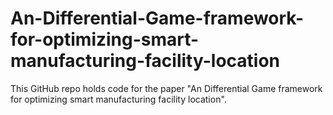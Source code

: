 # An-Differential-Game-framework-for-optimizing-smart-manufacturing-facility-location
This GitHub repo holds code for the paper "An Differential Game framework for optimizing smart manufacturing facility location". 
